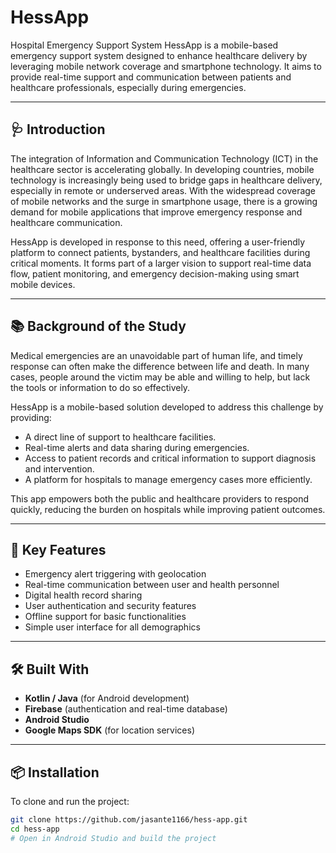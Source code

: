 # HessApp
Hospital Emergency Support System 
HessApp is a mobile-based emergency support system designed to enhance healthcare delivery by leveraging mobile network coverage and smartphone technology. It aims to provide real-time support and communication between patients and healthcare professionals, especially during emergencies.

---

## 🩺 Introduction

The integration of Information and Communication Technology (ICT) in the healthcare sector is accelerating globally. In developing countries, mobile technology is increasingly being used to bridge gaps in healthcare delivery, especially in remote or underserved areas. With the widespread coverage of mobile networks and the surge in smartphone usage, there is a growing demand for mobile applications that improve emergency response and healthcare communication.

HessApp is developed in response to this need, offering a user-friendly platform to connect patients, bystanders, and healthcare facilities during critical moments. It forms part of a larger vision to support real-time data flow, patient monitoring, and emergency decision-making using smart mobile devices.

---

## 📚 Background of the Study

Medical emergencies are an unavoidable part of human life, and timely response can often make the difference between life and death. In many cases, people around the victim may be able and willing to help, but lack the tools or information to do so effectively.

HessApp is a mobile-based solution developed to address this challenge by providing:
- A direct line of support to healthcare facilities.
- Real-time alerts and data sharing during emergencies.
- Access to patient records and critical information to support diagnosis and intervention.
- A platform for hospitals to manage emergency cases more efficiently.

This app empowers both the public and healthcare providers to respond quickly, reducing the burden on hospitals while improving patient outcomes.

---

## 🚀 Key Features

- Emergency alert triggering with geolocation
- Real-time communication between user and health personnel
- Digital health record sharing
- User authentication and security features
- Offline support for basic functionalities
- Simple user interface for all demographics

---

## 🛠 Built With

- **Kotlin / Java** (for Android development)
- **Firebase** (authentication and real-time database)
- **Android Studio**
- **Google Maps SDK** (for location services)

---

## 📦 Installation

To clone and run the project:

```bash
git clone https://github.com/jasante1166/hess-app.git
cd hess-app
# Open in Android Studio and build the project

